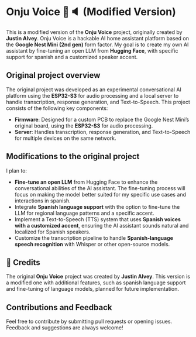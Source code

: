 # Onju Voice 🍐🔈 (Modified Version)
This is a modified version of the **Onju Voice** project, originally created by **Justin Alvey**. Onju Voice is a hackable AI home assistant platform based on the **Google Nest Mini (2nd gen)** form factor. My goal is to create my own AI assistant by fine-tuning an open LLM from **Hugging Face**, with specific support for spanish and a customized speaker accent.

## Original project overview
The original project was developed as an experimental conversational AI platform using the **ESP32-S3** for audio processing and a local server to handle transcription, response generation, and Text-to-Speech. This project consists of the following key components:
- **Firmware**: Designed for a custom PCB to replace the Google Nest Mini’s original board, using the **ESP32-S3** for audio processing.
- **Server**: Handles transcription, response generation, and Text-to-Speech for multiple devices on the same network.

## Modifications to the original project
I plan to:
- **Fine-tune an open LLM** from Hugging Face to enhance the conversational abilities of the AI assistant. The fine-tuning process will focus on making the model better suited for my specific use cases and interactions in spanish.
- Integrate **Spanish language support** with the option to fine-tune the LLM for regional language patterns and a specific accent.
- Implement a Text-to-Speech (TTS) system that uses **Spanish voices with a customized accent**, ensuring the AI assistant sounds natural and localized for Spanish speakers.
- Customize the transcription pipeline to handle **Spanish-language speech recognition** with Whisper or other open-source models.

## 🍐 Credits
The original **Onju Voice** project was created by **Justin Alvey**. This version is a modified one with additional features, such as spanish language support and fine-tuning of language models, planned for future implementation.

## Contributions and Feedback
Feel free to contribute by submitting pull requests or opening issues. Feedback and suggestions are always welcome!
